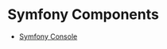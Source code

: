 # Symfony Components

* [Symfony Console](https://github.com/curder/symfony-components/tree/console)

